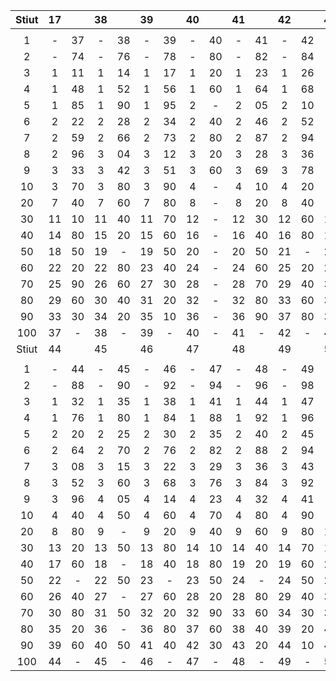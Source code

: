 | Stiut | 17 |  | 38 |  | 39 |  | 40 |  | 41 |  | 42 |  | 43 |  |
| :--: | :--: | :--: | :--: | :--: | :--: | :--: | :--: | :--: | :--: | :--: | :--: | :--: | :--: | :--: |
|  |  |  |  |  |  |  |  |  |  |  |  |  |  |  |
| 1 | - | 37 | - | 38 | - | 39 | - | 40 | - | 41 | - | 42 | - | 43 |
| 2 | - | 74 | - | 76 | - | 78 | - | 80 | - | 82 | - | 84 | - | 86 |
| 3 | 1 | 11 | 1 | 14 | 1 | 17 | 1 | 20 | 1 | 23 | 1 | 26 | 1 | 29 |
| 4 | 1 | 48 | 1 | 52 | 1 | 56 | 1 | 60 | 1 | 64 | 1 | 68 | 1 | 72 |
| 5 | 1 | 85 | 1 | 90 | 1 | 95 | 2 | - | 2 | 05 | 2 | 10 | 2 | 15 |
| 6 | 2 | 22 | 2 | 28 | 2 | 34 | 2 | 40 | 2 | 46 | 2 | 52 | 2 | 58 |
| 7 | 2 | 59 | 2 | 66 | 2 | 73 | 2 | 80 | 2 | 87 | 2 | 94 | 3 | 01 |
| 8 | 2 | 96 | 3 | 04 | 3 | 12 | 3 | 20 | 3 | 28 | 3 | 36 | 3 | 44 |
| 9 | 3 | 33 | 3 | 42 | 3 | 51 | 3 | 60 | 3 | 69 | 3 | 78 | 3 | 87 |
| 10 | 3 | 70 | 3 | 80 | 3 | 90 | 4 | - | 4 | 10 | 4 | 20 | 4 | 30 |
| 20 | 7 | 40 | 7 | 60 | 7 | 80 | 8 | - | 8 | 20 | 8 | 40 | 8 | 60 |
| 30 | 11 | 10 | 11 | 40 | 11 | 70 | 12 | - | 12 | 30 | 12 | 60 | 12 | 90 |
| 40 | 14 | 80 | 15 | 20 | 15 | 60 | 16 | - | 16 | 40 | 16 | 80 | 17 | 20 |
| 50 | 18 | 50 | 19 | - | 19 | 50 | 20 | - | 20 | 50 | 21 | - | 21 | 50 |
| 60 | 22 | 20 | 22 | 80 | 23 | 40 | 24 | - | 24 | 60 | 25 | 20 | 25 | 80 |
| 70 | 25 | 90 | 26 | 60 | 27 | 30 | 28 | - | 28 | 70 | 29 | 40 | 30 | 10 |
| 80 | 29 | 60 | 30 | 40 | 31 | 20 | 32 | - | 32 | 80 | 33 | 60 | 34 | 40 |
| 90 | 33 | 30 | 34 | 20 | 35 | 10 | 36 | - | 36 | 90 | 37 | 80 | 38 | 70 |
| 100 | 37 | - | 38 | - | 39 | - | 40 | - | 41 | - | 42 | - | 43 | - |
| Stiut | 44 |  | 45 |  | 46 |  | 47 |  | 48 |  | 49 |  | 50 |  |
|  |  |  |  |  |  |  |  |  |  |  |  |  |  |  |
| 1 | - | 44 | - | 45 | - | 46 | - | 47 | - | 48 | - | 49 | - | 50 |
| 2 | - | 88 | - | 90 | - | 92 | - | 94 | - | 96 | - | 98 | 1 | - |
| 3 | 1 | 32 | 1 | 35 | 1 | 38 | 1 | 41 | 1 | 44 | 1 | 47 | 1 | 50 |
| 4 | 1 | 76 | 1 | 80 | 1 | 84 | 1 | 88 | 1 | 92 | 1 | 96 | 2 | - |
| 5 | 2 | 20 | 2 | 25 | 2 | 30 | 2 | 35 | 2 | 40 | 2 | 45 | 2 | 50 |
| 6 | 2 | 64 | 2 | 70 | 2 | 76 | 2 | 82 | 2 | 88 | 2 | 94 | 3 | - |
| 7 | 3 | 08 | 3 | 15 | 3 | 22 | 3 | 29 | 3 | 36 | 3 | 43 | 3 | 50 |
| 8 | 3 | 52 | 3 | 60 | 3 | 68 | 3 | 76 | 3 | 84 | 3 | 92 | 4 | - |
| 9 | 3 | 96 | 4 | 05 | 4 | 14 | 4 | 23 | 4 | 32 | 4 | 41 | 4 | 50 |
| 10 | 4 | 40 | 4 | 50 | 4 | 60 | 4 | 70 | 4 | 80 | 4 | 90 | 5 | - |
| 20 | 8 | 80 | 9 | - | 9 | 20 | 9 | 40 | 9 | 60 | 9 | 80 | 10 | - |
| 30 | 13 | 20 | 13 | 50 | 13 | 80 | 14 | 10 | 14 | 40 | 14 | 70 | 15 | - |
| 40 | 17 | 60 | 18 | - | 18 | 40 | 18 | 80 | 19 | 20 | 19 | 60 | 20 | - |
| 50 | 22 | - | 22 | 50 | 23 | - | 23 | 50 | 24 | - | 24 | 50 | 25 | - |
| 60 | 26 | 40 | 27 | - | 27 | 60 | 28 | 20 | 28 | 80 | 29 | 40 | 30 | - |
| 70 | 30 | 80 | 31 | 50 | 32 | 20 | 32 | 90 | 33 | 60 | 34 | 30 | 35 | - |
| 80 | 35 | 20 | 36 | - | 36 | 80 | 37 | 60 | 38 | 40 | 39 | 20 | 40 | - |
| 90 | 39 | 60 | 40 | 50 | 41 | 40 | 42 | 30 | 43 | 20 | 44 | 10 | 45 | - |
| 100 | 44 | - | 45 | - | 46 | - | 47 | - | 48 | - | 49 | - | 50 | - |